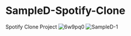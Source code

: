 # SampleD-Spotify-Clone
Spotify Clone Project
![6w9pq0](https://user-images.githubusercontent.com/36427460/194759850-cd35b14b-5b03-4891-90f0-0179e62e80a4.gif)
![SampleD-1](https://user-images.githubusercontent.com/36427460/194760762-177ebf55-ce83-4bdb-9f2b-b217d60f1f4e.jpg)
